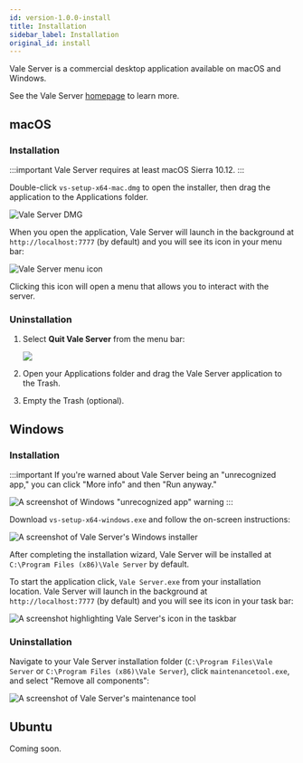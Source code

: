 ```yaml
---
id: version-1.0.0-install
title: Installation
sidebar_label: Installation
original_id: install
---
```


Vale Server is a commercial desktop application available on macOS and Windows.

See the Vale Server [homepage](https://errata.ai/vale-server/) to learn more.

## macOS

### Installation

:::important
Vale Server requires at least macOS Sierra 10.12.
:::

Double-click `vs-setup-x64-mac.dmg` to open the installer, then drag the application
to the Applications folder.

![Vale Server DMG](assets/ui/macOS/dmg.png)

When you open the application, Vale Server will launch in the background at
`http://localhost:7777` (by default) and you will see its icon in your menu
bar:

![Vale Server menu icon](assets/ui/macOS/menu.png)

Clicking this icon will open a menu that allows you to
interact with the server.

### Uninstallation

1. Select **Quit Vale Server** from the menu bar:

    <img src="assets/ui/macOS/quit.png" class="small">

2. Open your Applications folder and drag the Vale Server application to the Trash.

3. Empty the Trash (optional).

## Windows

### Installation

:::important
If you're warned about Vale Server being an "unrecognized app," you can
click "More info" and then "Run anyway."

![A screenshot of Windows "unrecognized app" warning](assets/ui/Windows/security.png)
:::

Download `vs-setup-x64-windows.exe` and follow the on-screen instructions:

![A screenshot of Vale Server's Windows installer](assets/ui/Windows/install.png)

After completing the installation wizard, Vale Server will be installed at
`C:\Program Files (x86)\Vale Server` by default.

To start the application click, `Vale Server.exe` from your installation
location. Vale Server will launch in the background at `http://localhost:7777`
(by default) and you will see its icon in your task bar:

![A screenshot highlighting Vale Server's icon in the taskbar](assets/ui/Windows/taskbar2.png)

### Uninstallation

Navigate to your Vale Server installation folder
(`C:\Program Files\Vale Server` or `C:\Program Files (x86)\Vale Server`),
click `maintenancetool.exe`, and select "Remove all components":

![A screenshot of Vale Server's maintenance tool](assets/ui/Windows/uninstall.png)

## Ubuntu

Coming soon.
